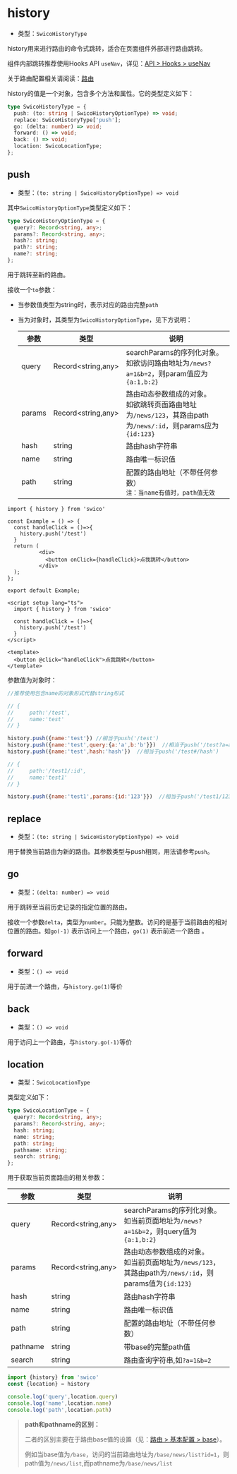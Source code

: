 
# history

- 类型：`SwicoHistoryType`

history用来进行路由的命令式跳转，适合在页面组件外部进行路由跳转。

组件内部跳转推荐使用Hooks API `useNav`，详见：[API > Hooks > useNav]

关于路由配置相关请阅读：[路由]

history的值是一个对象，包含多个方法和属性。它的类型定义如下：

```typescript
type SwicoHistoryType = {
  push: (to: string | SwicoHistoryOptionType) => void;
  replace: SwicoHistoryType['push'];
  go: (delta: number) => void;
  forward: () => void;
  back: () => void;
  location: SwicoLocationType;
};
```

## push

- 类型：`(to: string | SwicoHistoryOptionType) => void`

其中`SwicoHistoryOptionType`类型定义如下：

```typescript
type SwicoHistoryOptionType = {
  query?: Record<string, any>;
  params?: Record<string, any>;
  hash?: string;
  path?: string;
  name?: string;
};
```

用于跳转至新的路由。

接收一个`to`参数：

- 当参数值类型为string时，表示对应的路由完整`path`
- 当为对象时，其类型为`SwicoHistoryOptionType`，见下方说明：

  | 参数           | 类型                 | 说明                                                                             |
  |--------------|--------------------|--------------------------------------------------------------------------------|
  | query | Record<string,any> | searchParams的序列化对象。<br/>如欲访问路由地址为`/news?a=1&b=2`，则param值应为`{a:1,b:2}`          |
  | params | Record<string,any> | 路由动态参数组成的对象。<br/>如欲跳转页面路由地址为`/news/123`，其路由path为`/news/:id`，则params应为`{id:123}` |
  | hash | string             | 路由hash字符串                                                                      |
  | name | string             | 路由唯一标识值                                                                        |
  | path | string             | 配置的路由地址（不带任何参数）<br/>`注：当name有值时，path值无效`                                         |


<CodeGroup>
  <CodeGroupItem title="react">

```tsx
import { history } from 'swico'

const Example = () => {
  const handleClick = ()=>{
    history.push('/test')
  }
  return (
          <div>
            <button onClick={handleClick}>点我跳转</button>
          </div>
  );
};

export default Example;
```
  </CodeGroupItem>

  <CodeGroupItem title="vue">

```vue
<script setup lang="ts">
  import { history } from 'swico'

  const handleClick = ()=>{
    history.push('/test')
  }
</script>

<template>
  <button @click="handleClick">点我跳转</button>
</template>

```
  </CodeGroupItem>
</CodeGroup>

参数值为对象时：

```js
//推荐使用包含name的对象形式代替string形式

// {
//     path:'/test',
//     name:'test'        
// }

history.push({name:'test'}) //相当于push('/test')
history.push({name:'test',query:{a:'a',b:'b'}})  //相当于push('/test?a=a&b=b')
history.push({name:'test',hash:'hash'})  //相当于push('/test#/hash')

// {
//     path:'/test1/:id',
//     name:'test1'        
// }

history.push({name:'test1',params:{id:'123'}})  //相当于push('/test1/123')
```


## replace

- 类型：`(to: string | SwicoHistoryOptionType) => void`

用于替换当前路由为新的路由。其参数类型与push相同，用法请参考`push`。


## go

- 类型：`(delta: number) => void`

用于跳转至当前历史记录的指定位置的路由。

接收一个参数`delta`，类型为`number`。只能为整数。访问的是基于当前路由的相对位置的路由。如`go(-1)` 表示访问上一个路由，`go(1)` 表示前进一个路由 。

## forward

- 类型：`() => void`

用于前进一个路由，与`history.go(1)`等价

## back

- 类型：`() => void`

用于访问上一个路由，与`history.go(-1)`等价

## location

- 类型：`SwicoLocationType`

类型定义如下：

```typescript
type SwicoLocationType = {
  query?: Record<string, any>;
  params?: Record<string, any>;
  hash: string;
  name: string; 
  path: string; 
  pathname: string; 
  search: string;
}; 
```

用于获取当前页面路由的相关参数：

| 参数       | 类型                 | 说明                                                                           |
  |----------|--------------------|------------------------------------------------------------------------------|
| query    | Record<string,any> | searchParams的序列化对象。<br/>如当前页面地址为`/news?a=1&b=2`，则query值为`{a:1,b:2}`          |
| params   | Record<string,any> | 路由动态参数组成的对象。<br/>如当前页面地址为`/news/123`，其路由path为`/news/:id`，则params值为`{id:123}` |
| hash     | string             | 路由hash字符串                                                                    |
| name     | string             | 路由唯一标识值                                                                      |
| path     | string             | 配置的路由地址（不带任何参数）                                                              |
| pathname | string             | 带base的完整path值                                                                |
| search   | string             | 路由查询字符串,如`?a=1&b=2`                                                          |

```typescript
import {history} from 'swico'
const {location} = history

console.log('query',location.query)
console.log('name',location.name)
console.log('path',location.path)
```

> **path和pathname的区别：**
> 
> 二者的区别主要在于路由base值的设置（见：[路由 > 基本配置 > base]）。
> 
> 例如当base值为`/base`，访问的当前路由地址为`/base/news/list?id=1`，则path值为`/news/list`,而pathname为`/base/news/list`



[API > Hooks > useNav]:/hooks.md#usenav
[路由]:/router.md
[路由 > 基本配置 > base]:/router.md#base
